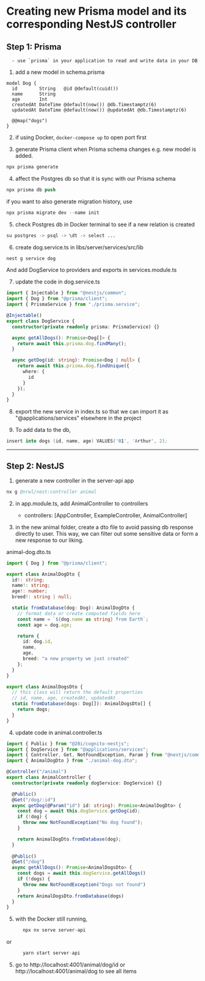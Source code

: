 # Creating new Prisma model and its corresponding NestJS controller

## Step 1: Prisma

      - use `prisma` in your application to read and write data in your DB

1. add a new model in schema.prisma

```prisma
model Dog {
  id        String   @id @default(cuid())
  name      String
  age       Int
  createdAt DateTime @default(now()) @db.Timestamptz(6)
  updatedAt DateTime @default(now()) @updatedAt @db.Timestamptz(6)

  @@map("dogs")
}
```

2. if using Docker, `docker-compose up` to open port first

3. generate Prisma client when Prisma schema changes e.g. new model is added.

```s
npx prisma generate
```

4. affect the Postgres db so that it is sync with our Prisma schema

```s
npx prisma db push
```

if you want to also generate migration history, use

```s
npx prisma migrate dev --name init
```

5. check Postgres db in Docker terminal to see if a new relation is created

```s
su postgres -> psql -> \dt -> select ...
```

6. create dog.service.ts in libs/server/services/src/lib

```s
nest g service dog
```

And add DogService to providers and exports in services.module.ts

7. update the code in dog.service.ts

```ts
import { Injectable } from "@nestjs/common";
import { Dog } from "@prisma/client";
import { PrismaService } from "./prisma.service";

@Injectable()
export class DogService {
  constructor(private readonly prisma: PrismaService) {}

  async getAllDogs(): Promise<Dog[]> {
    return await this.prisma.dog.findMany();
  }

  async getDog(id: string): Promise<Dog | null> {
    return await this.prisma.dog.findUnique({
      where: {
        id
      }
    });
  }
}
```

8. export the new service in index.ts so that we can import it as "@applications/services" elsewhere in the project

9. To add data to the db,

```s
insert into dogs (id, name, age) VALUES('01', 'Arthur', 2);
```

---

## Step 2: NestJS

1. generate a new controller in the server-api app

```s
nx g @nrwl/nest:controller animal
```

2. in app.module.ts, add AnimalController to controllers

   - controllers: [AppController, ExampleController, AnimalController]

3. in the new animal folder, create a dto file to avoid passing db response directly to user. This way, we can filter out some sensitive data or form a new response to our liking.

animal-dog.dto.ts

```ts
import { Dog } from "@prisma/client";

export class AnimalDogDto {
  id!: string;
  name!: string;
  age!: number;
  breed!: string | null;

  static fromDatabase(dog: Dog): AnimalDogDto {
    // format data or create computed fields here
    const name = `${dog.name as string} from Earth`;
    const age = dog.age;

    return {
      id: dog.id,
      name,
      age,
      breed: "a new property we just created"
    };
  }
}

export class AnimalDogsDto {
  // this class will return the default properties
  // id, name, age, createdAt, updatedAt
  static fromDatabase(dogs: Dog[]): AnimalDogsDto[] {
    return dogs;
  }
}
```

4. update code in animal.controller.ts

```ts
import { Public } from "@20i/cognito-nestjs";
import { DogService } from "@applications/services";
import { Controller, Get, NotFoundException, Param } from "@nestjs/common";
import { AnimalDogDto } from "./animal-dog.dto";

@Controller("/animal")
export class AnimalController {
  constructor(private readonly dogService: DogService) {}

  @Public()
  @Get("/dog/:id")
  async getDog(@Param("id") id: string): Promise<AnimalDogDto> {
    const dog = await this.dogService.getDog(id);
    if (!dog) {
      throw new NotFoundException("No dog found");
    }

    return AnimalDogDto.fromDatabase(dog);
  }
  
  @Public()
  @Get("/dog")
  async getAllDogs(): Promise<AnimalDogsDto> {
    const dogs = await this.dogService.getAllDogs()
    if (!dogs) {
      throw new NotFoundException("Dogs not found")
    }
    return AnimalDogsDto.fromDatabase(dogs)
  }
}
```

5. with the Docker still running,

```s
      npx nx serve server-api
```

or

```s
      yarn start server-api
```

5. go to http://localhost:4001/animal/dog/id
   or http://localhost:4001/animal/dog to see all items
